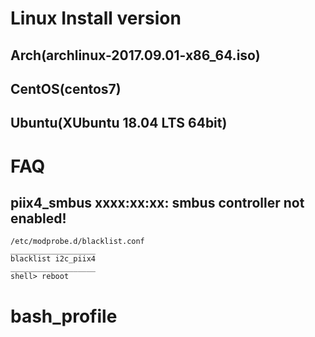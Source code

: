# Linux Install version
## Arch(archlinux-2017.09.01-x86\_64.iso)
## CentOS(centos7)
## Ubuntu(XUbuntu 18.04 LTS 64bit)


# FAQ
## piix4_smbus xxxx:xx:xx: smbus controller not enabled! 
    /etc/modprobe.d/blacklist.conf    
    ___________________ 
    blacklist i2c_piix4       
    ___________________ 
    shell> reboot    

# bash\_profile
